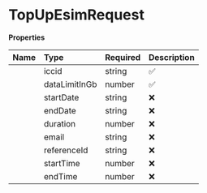 # TopUpEsimRequest



**Properties**

| Name | Type | Required | Description |
| :-------- | :----------| :----------| :----------|
    | iccid | string | ✅ | ID of the eSIM |
    | dataLimitInGb | number | ✅ | Size of the package in GB. - **Limited Packages (1, 2, 3, 5, 8, 20GB):** supports `duration` or `startDate` `endDate`. - **Unlimited Packages (Region-3 only)** support `duration` only. Use **-1** for unlimited.  |
    | startDate | string | ❌ | Start date of the package validity in the format `yyyy-MM-dd`. This date can be set to the current day or any day within the enxt 12 months.  - **Required** if `duration` is **not** provided.   - **Optional** must not passed if `duration` is provided.  |
    | endDate | string | ❌ | End date of the package validity in the format `yyyy-MM-dd`. End date can be maximum 90 days after Start date.  - **Required** if `duration` is **not** provided.   - **Optional** must not passed if `duration` is provided.  |
    | duration | number | ❌ | Defines the number of days the eSIM package remains active. Available options: **1, 2, 7, 14, 30**  - **Required** if `startDate` and `endDate` are **not** provided.   - **Optional** must not passed if `startDate` and `endDate` are provided.  |
    | email | string | ❌ | Email address where the purchase confirmation email will be sent (excluding QR Code & activation steps) |
    | referenceId | string | ❌ | An identifier provided by the partner to link this purchase to their booking or transaction for analytics and debugging purposes. |
    | startTime | number | ❌ | Epoch value representing the start time of the package's validity. This timestamp can be set to the current time or any time within the next 12 months. |
    | endTime | number | ❌ | Epoch value representing the end time of the package's validity. End time can be maximum 90 days after Start time. |


